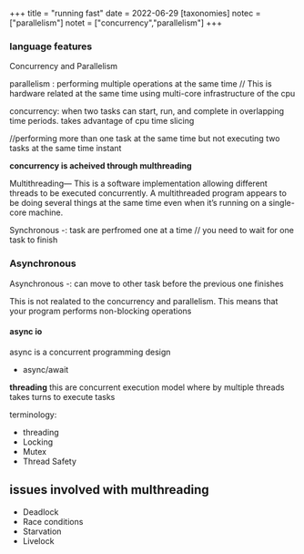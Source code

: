 +++
title = "running fast"
date = 2022-06-29
[taxonomies]
notec = ["parallelism"]
notet = ["concurrency","parallelism"]
+++

### language features 


Concurrency and Parallelism

parallelism : performing multiple operations at the same time
// This is hardware related
at the same time using multi-core infrastructure of the cpu



concurrency: when two tasks can start, run, and complete in overlapping time periods. takes advantage of cpu time slicing


//performing more than one task at the same time but not executing two tasks at the same time instant

**concurrency is acheived through multhreading**

Multithreading— This is a software implementation allowing different threads to be executed concurrently. A multithreaded program appears to be doing several things at the same time even when it’s running on a single-core machine.



Synchronous -: task are perfromed one at a time
// you need to wait for one task to finish


### Asynchronous
Asynchronous -: can move to other task before the previous one finishes

This is not realated to the concurrency and parallelism. 
This means that your program performs non-blocking operations






#### async io
async is a concurrent programming design 
* async/await


**threading** this are concurrent execution model where by multiple threads takes turns to execute tasks


terminology:
* threading
* Locking
* Mutex
* Thread Safety

## issues involved with multhreading

* Deadlock
* Race conditions
* Starvation
* Livelock

